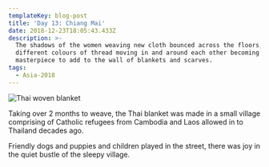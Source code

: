 ```yaml
---
templateKey: blog-post
title: 'Day 13: Chiang Mai'
date: 2018-12-23T18:05:43.433Z
description: >-
  The shadows of the women weaving new cloth bounced across the floors, the
  different colours of thread moving in and around each other becoming a
  masterpiece to add to the wall of blankets and scarves. 
tags:
  - Asia-2018
---
```

![Thai woven blanket](/img/b0fe8da6-346d-431d-83d5-78997c5ec389.jpeg)

Taking over 2 months to weave, the Thai blanket was made in a small village comprising of Catholic refugees from Cambodia and Laos allowed in to Thailand decades ago. 

Friendly dogs and puppies and children played in the street, there was joy in the quiet bustle of the sleepy village. 
